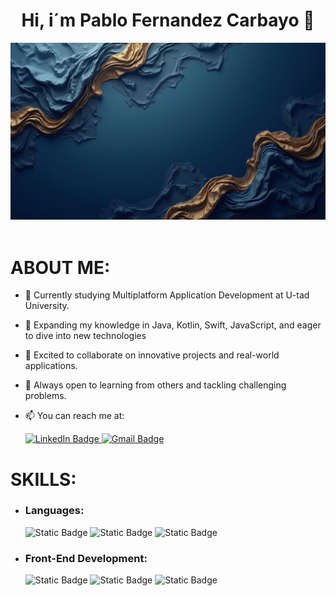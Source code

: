 <div aling=center">
<h1 align= "center"> Hi, i´m Pablo Fernandez Carbayo 👋</h1>
<img src="https://github.com/PabloFDZcarbayo/PabloFDZcarbayo/blob/main/img-kNFTtddelWkiF3SajvDHR.jpeg" />
</div>
</br>

<h1 aling= "left">ABOUT ME:</h1>  

- 🔭 Currently studying Multiplatform Application Development at U-tad University.
- 🌱 Expanding my knowledge in Java, Kotlin, Swift, JavaScript, and eager to dive into new technologies
- 👯  Excited to collaborate on innovative projects and real-world applications.
- 🤔 Always open to learning from others and tackling challenging problems.
- 📫 You can reach me at:

  
   <div align="left">
  <a href="https://www.linkedin.com/in/pablo-fernandez-carbayo-505b11141/" target="_blank">
    <img alt="LinkedIn Badge" src="https://img.shields.io/badge/Linkedin-blue?style=for-the-badge&logo=linkedin">
  </a>  
  <a href="mailto:pablo.fernandez.carbayo@gmail.com">
    <img alt="Gmail Badge" src="https://img.shields.io/badge/GMail-red?style=for-the-badge&logo=gmail&logoColor=white">
  </a>
</div>


<h1 aling= "left">SKILLS:</h1>  

<ul>
<li>
<h3>Languages: </h1>
<div aling="left"> 
  <img alt="Static Badge" src="https://img.shields.io/badge/Java-orange?style=for-the-badge">
  <img alt="Static Badge" src="https://img.shields.io/badge/Kotlin%20-%20%23cc00cc?style=for-the-badge&logo=kotlin&logoColor=white">
  <img alt="Static Badge" src="https://img.shields.io/badge/Swift%20-%20%233366ff?style=for-the-badge&logo=swift&logoColor=white">
</div>
</li> 

<li>
  <h3>Front-End Development: </h3>
  <div align="left">
    <img alt="Static Badge" src="https://img.shields.io/badge/Html5%20-%20%23009933?style=for-the-badge&logo=HTML5&logoColor=white">
    <img alt="Static Badge" src="https://img.shields.io/badge/CSS%20-%20%236699ff?style=for-the-badge&logo=CSS3&logoColor=white">  
    <img alt="Static Badge" src="https://img.shields.io/badge/Angular%20-%20%23ff0000?style=for-the-badge&logo=Angular&logoColor=white">
  </div>
</li>



  
</ul>












